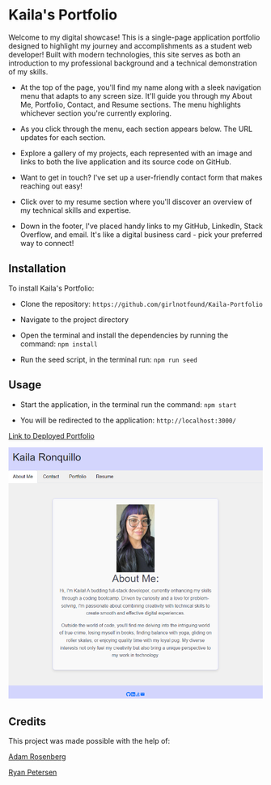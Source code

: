 # Kaila's Portfolio

Welcome to my digital showcase! This is a single-page application portfolio designed to highlight my journey and accomplishments as a student web developer! Built with modern technologies, this site serves as both an introduction to my professional background and a technical demonstration of my skills.

- At the top of the page, you'll find my name along with a sleek navigation menu that adapts to any screen size. It'll guide you through my About Me, Portfolio, Contact, and Resume sections. The menu highlights whichever section you're currently exploring.

- As you click through the menu, each section appears below. The URL updates for each section.

- Explore a gallery of my projects, each represented with an image and links to both the live application and its source code on GitHub.

- Want to get in touch? I've set up a user-friendly contact form that makes reaching out easy!

- Click over to my resume section where you'll discover an overview of my technical skills and expertise.

- Down in the footer, I've placed handy links to my GitHub, LinkedIn, Stack Overflow, and email. It's like a digital business card - pick your preferred way to connect!

## Installation

To install Kaila's Portfolio:

- Clone the repository: `https://github.com/girlnotfound/Kaila-Portfolio`

- Navigate to the project directory

- Open the terminal and install the dependencies by running the command: `npm install`

- Run the seed script, in the terminal run: `npm run seed`

## Usage

- Start the application, in the terminal run the command: `npm start`

- You will be redirected to the application: `http://localhost:3000/`

[Link to Deployed Portfolio](https://kaila-portfolio.netlify.app/)

![Screenshot of My Portfolio](./public/images/Screenshot-Portfolio.png)

## Credits

This project was made possible with the help of:

[Adam Rosenberg](https://github.com/AcoderRose)

[Ryan Petersen](https://github.com/RyanPetersen-89)
